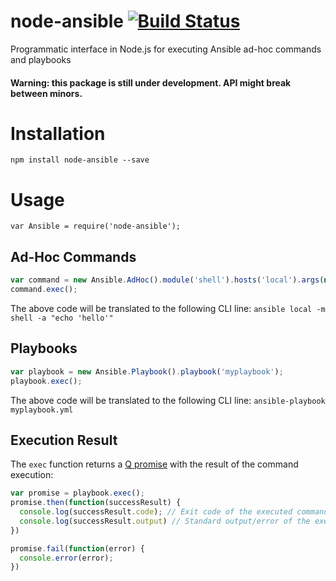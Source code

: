 node-ansible [![Build Status](https://travis-ci.org/shaharke/node-ansible.png?branch=develop)](https://travis-ci.org/shaharke/node-ansible)
============

Programmatic interface in Node.js for executing Ansible ad-hoc commands and playbooks

#### Warning: this package is still under development. API might break between minors.

# Installation

`npm install node-ansible --save`

# Usage

`var Ansible = require('node-ansible');`

## Ad-Hoc Commands

```javascript
var command = new Ansible.AdHoc().module('shell').hosts('local').args(null, "echo 'hello'");
command.exec();
```

The above code will be translated to the following CLI line:
`ansible local -m shell -a "echo 'hello'"`

## Playbooks

```javascript
var playbook = new Ansible.Playbook().playbook('myplaybook');
playbook.exec();
```

The above code will be translated to the following CLI line:
`ansible-playbook myplaybook.yml`

## Execution Result

The `exec` function returns a [Q promise](http://documentup.com/kriskowal/q/) with the result of the command execution:

```javascript
var promise = playbook.exec();
promise.then(function(successResult) {
  console.log(successResult.code); // Exit code of the executed command
  console.log(successResult.output) // Standard output/error of the executed command
})

promise.fail(function(error) {
  console.error(error);
})
```
